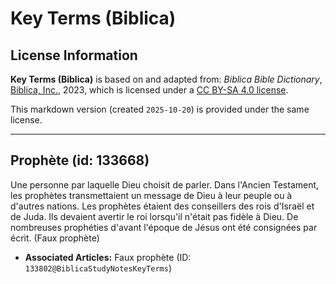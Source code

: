 # Key Terms (Biblica)

## License Information

**Key Terms (Biblica)** is based on and adapted from: _Biblica Bible Dictionary_, [Biblica, Inc.](https://www.biblica.com/), 2023, which is licensed under a [CC BY-SA 4.0 license](https://creativecommons.org/licenses/by-sa/4.0/legalcode.en).

This markdown version (created `2025-10-20`) is provided under the same license.



--------------------------------

## Prophète (id: 133668)

Une personne par laquelle Dieu choisit de parler. Dans l'Ancien Testament, les prophètes transmettaient un message de Dieu à leur peuple ou à d'autres nations. Les prophètes étaient des conseillers des rois d'Israël et de Juda. Ils devaient avertir le roi lorsqu'il n'était pas fidèle à Dieu. De nombreuses prophéties d'avant l'époque de Jésus ont été consignées par écrit. (Faux prophète)

* **Associated Articles:** Faux prophète (ID: `133802@BiblicaStudyNotesKeyTerms`)

